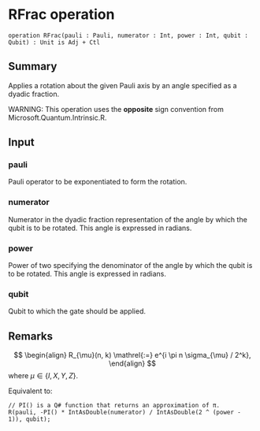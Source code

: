 # RFrac operation

`operation RFrac(pauli : Pauli, numerator : Int, power : Int, qubit : Qubit) : Unit is Adj + Ctl`

## Summary
Applies a rotation about the given Pauli axis by an angle specified
as a dyadic fraction.

WARNING:
This operation uses the **opposite** sign convention from
Microsoft.Quantum.Intrinsic.R.

## Input
### pauli
Pauli operator to be exponentiated to form the rotation.
### numerator
Numerator in the dyadic fraction representation of the angle
by which the qubit is to be rotated. This angle is expressed in radians.
### power
Power of two specifying the denominator of the angle by which
the qubit is to be rotated. This angle is expressed in radians.
### qubit
Qubit to which the gate should be applied.

## Remarks
$$
\begin{align}
    R_{\mu}(n, k) \mathrel{:=}
    e^{i \pi n \sigma_{\mu} / 2^k},
\end{align}
$$
where $\mu \in \{I, X, Y, Z\}$.

Equivalent to:
```qsharp
// PI() is a Q# function that returns an approximation of π.
R(pauli, -PI() * IntAsDouble(numerator) / IntAsDouble(2 ^ (power - 1)), qubit);
```
